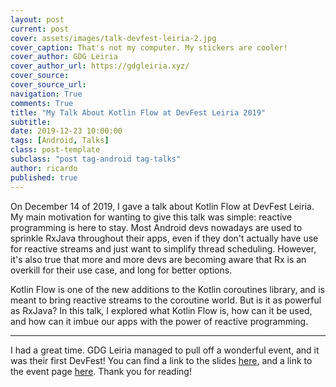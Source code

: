```yaml
---
layout: post
current: post
cover: assets/images/talk-devfest-leiria-2.jpg
cover_caption: That's not my computer. My stickers are cooler!
cover_author: GDG Leiria
cover_author_url: https://gdgleiria.xyz/
cover_source:
cover_source_url:
navigation: True
comments: True
title: "My Talk About Kotlin Flow at DevFest Leiria 2019"
subtitle:
date: 2019-12-23 10:00:00
tags: [Android, Talks]
class: post-template
subclass: "post tag-android tag-talks"
author: ricardo
published: true
---
```


On December 14 of 2019, I gave a talk about Kotlin Flow at DevFest Leiria.
My main motivation for wanting to give this talk was simple: reactive programming is here to stay.
Most Android devs nowadays are used to sprinkle RxJava throughout their apps, even if they don't actually have use for reactive streams and just want to simplify thread scheduling. However, it's also true that more and more devs are becoming aware that Rx is an overkill for their use case, and long for better options.

Kotlin Flow is one of the new additions to the Kotlin coroutines library, and is meant to bring reactive streams to the coroutine world. But is it as powerful as RxJava?
In this talk, I explored what Kotlin Flow is, how can it be used, and how can it imbue our apps with the power of reactive programming.

<hr>

I had a great time. GDG Leiria managed to pull off a wonderful event, and it was their first DevFest! You can find a link to the slides [here](https://speakerdeck.com/rcosteira79/do-you-even-kotlin-flow-the-new-api-for-reactive-programming), and a link to the event page [here](https://devfest.gdgleiria.xyz/). Thank you for reading!
